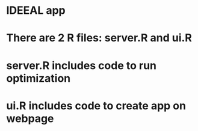 # IDEEAL app
# There are 2 R files: server.R and ui.R
# server.R includes code to run optimization
# ui.R includes code to create app on webpage 

